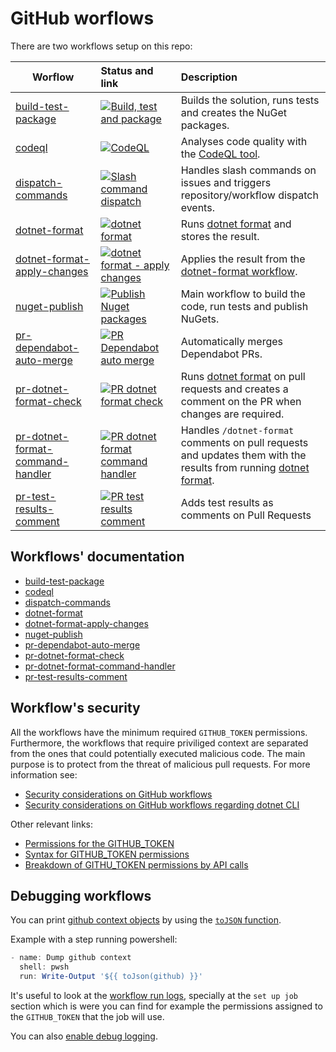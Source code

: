 # GitHub worflows

There are two workflows setup on this repo:

| Worflow                                                                                     | Status and link                                                                                                                                                                                                                                                           | Description                                                                                                                                          |
| ------------------------------------------------------------------------------------------- | :------------------------------------------------------------------------------------------------------------------------------------------------------------------------------------------------------------------------------------------------------------------------ | :--------------------------------------------------------------------------------------------------------------------------------------------------- |
| [build-test-package](/.github/workflows/build-test-package.yml)                             | [![Build, test and package](https://github.com/edumserrano/dotnet-sdk-extensions/actions/workflows/build-test-package.yml/badge.svg)](https://github.com/edumserrano/dotnet-sdk-extensions/actions/workflows/build-test-package.yml)                                      | Builds the solution, runs tests and creates the NuGet packages.                                                                                      |
| [codeql](/.github/workflows/codeql.yml)                                                     | [![CodeQL](https://github.com/edumserrano/dotnet-sdk-extensions/actions/workflows/codeql.yml/badge.svg)](https://github.com/edumserrano/dotnet-sdk-extensions/actions/workflows/codeql.yml)                                                                               | Analyses code quality with the [CodeQL tool](https://github.com/github/codeql).                                                                      |
| [dispatch-commands](/.github/workflows/dispatch-commands.yml)                               | [![Slash command dispatch](https://github.com/edumserrano/dotnet-sdk-extensions/actions/workflows/dispatch-commands.yml/badge.svg)](https://github.com/edumserrano/dotnet-sdk-extensions/actions/workflows/dispatch-commands.yml)                                         | Handles slash commands on issues and triggers repository/workflow dispatch events.                                                                   |
| [dotnet-format](/.github/workflows/dotnet-format.yml)                                       | [![dotnet format](https://github.com/edumserrano/dotnet-sdk-extensions/actions/workflows/dotnet-format.yml/badge.svg)](https://github.com/edumserrano/dotnet-sdk-extensions/actions/workflows/dotnet-format.yml)                                                          | Runs [dotnet format](https://github.com/dotnet/format) and stores the result.                                                                        |
| [dotnet-format-apply-changes](/.github/workflows/dotnet-format-apply-changes.yml)           | [![dotnet format - apply changes](https://github.com/edumserrano/dotnet-sdk-extensions/actions/workflows/dotnet-format-apply-changes.yml/badge.svg)](https://github.com/edumserrano/dotnet-sdk-extensions/actions/workflows/dotnet-format-apply-changes.yml)              | Applies the result from the [dotnet-format workflow](/.github/workflows/dotnet-format.yml).                                                          |
| [nuget-publish](/.github/workflows/nuget-publish.yml)                                       | [![Publish Nuget packages](https://github.com/edumserrano/dotnet-sdk-extensions/actions/workflows/nuget-publish.yml/badge.svg)](https://github.com/edumserrano/dotnet-sdk-extensions/actions/workflows/nuget-publish.yml)                                                 | Main workflow to build the code, run tests and publish NuGets.                                                                                       |
| [pr-dependabot-auto-merge](/.github/workflows/pr-dependabot-auto-merge.yml)                 | [![PR Dependabot auto merge](https://github.com/edumserrano/dotnet-sdk-extensions/actions/workflows/pr-dependabot-auto-merge.yml/badge.svg)](https://github.com/edumserrano/dotnet-sdk-extensions/actions/workflows/pr-dependabot-auto-merge.yml)                         | Automatically merges Dependabot PRs.                                                                                                                 |
| [pr-dotnet-format-check](/.github/workflows/pr-dotnet-format-check.yml)                     | [![PR dotnet format check](https://github.com/edumserrano/dotnet-sdk-extensions/actions/workflows/pr-dotnet-format-check.yml/badge.svg)](https://github.com/edumserrano/dotnet-sdk-extensions/actions/workflows/pr-dotnet-format-check.yml)                               | Runs [dotnet format](https://github.com/dotnet/format) on pull requests and creates a comment on the PR when changes are required.                   |
| [pr-dotnet-format-command-handler](/.github/workflows/pr-dotnet-format-command-handler.yml) | [![PR dotnet format command handler](https://github.com/edumserrano/dotnet-sdk-extensions/actions/workflows/pr-dotnet-format-command-handler.yml/badge.svg)](https://github.com/edumserrano/dotnet-sdk-extensions/actions/workflows/pr-dotnet-format-command-handler.yml) | Handles `/dotnet-format` comments on pull requests and updates them with the results from running [dotnet format](https://github.com/dotnet/format). |
| [pr-test-results-comment](/.github/workflows/pr-test-results-comment.yml)                   | [![PR test results comment](https://github.com/edumserrano/dotnet-sdk-extensions/actions/workflows/pr-test-results-comment.yml/badge.svg)](https://github.com/edumserrano/dotnet-sdk-extensions/actions/workflows/pr-test-results-comment.yml)                            | Adds test results as comments on Pull Requests                                                                                                       |

## Workflows' documentation

- [build-test-package](/docs/dev-notes/workflows/build-test-package-workflow.md)
- [codeql](/docs/dev-notes/workflows/codeql-workflow.md)
- [dispatch-commands](/docs/dev-notes/workflows/dispatch-commands-workflow.md)
- [dotnet-format](/docs/dev-notes/workflows/dotnet-format-workflow.md)
- [dotnet-format-apply-changes](/docs/dev-notes/workflows/dotnet-format-apply-changes-workflow.md)
- [nuget-publish](/docs/dev-notes/workflows/nuget-publish-workflow.md)
- [pr-dependabot-auto-merge](/docs/dev-notes/workflows/pr-dependabot-auto-merge-workflow.md)
- [pr-dotnet-format-check](/docs/dev-notes/workflows/pr-dotnet-format-check-workflow.md)
- [pr-dotnet-format-command-handler](/docs/dev-notes/workflows/pr-dotnet-format-command-handler-workflow.md)
- [pr-test-results-comment](/docs/dev-notes/workflows/pr-test-results-comment-workflow.md)

## Workflow's security

All the workflows have the minimum required `GITHUB_TOKEN` permissions. Furthermore, the workflows that require priviliged context are separated from the ones that could potentially executed malicious code. The main purpose is to protect from the threat of malicious pull requests. For more information see:

- [Security considerations on GitHub workflows](/docs/dev-notes/workflows/security-considerations.md)
- [Security considerations on GitHub workflows regarding dotnet CLI](/docs/dev-notes/workflows/security-considerations-and-dotnet.md)

Other relevant links:

- [Permissions for the GITHUB_TOKEN](https://docs.github.com/en/actions/security-guides/automatic-token-authentication#permissions-for-the-github_token)
- [Syntax for GITHUB_TOKEN permissions](https://docs.github.com/en/actions/learn-github-actions/workflow-syntax-for-github-actions#permissions)
- [Breakdown of GITHU_TOKEN permissions by API calls](https://docs.github.com/en/rest/reference/permissions-required-for-github-apps)

## Debugging workflows

You can print [github context objects](https://docs.github.com/en/actions/reference/context-and-expression-syntax-for-github-actions) by using the [`toJSON` function](https://docs.github.com/en/actions/reference/context-and-expression-syntax-for-github-actions#tojson).

Example with a step running powershell:

```powershell
- name: Dump github context
  shell: pwsh
  run: Write-Output '${{ toJson(github) }}'
```

It's useful to look at the [workflow run logs](https://docs.github.com/en/actions/managing-workflow-runs/using-workflow-run-logs), specially at the `set up job` section which is were you can find for example the permissions assigned to the `GITHUB_TOKEN` that the job will use.

You can also [enable debug logging](https://docs.github.com/en/actions/monitoring-and-troubleshooting-workflows/enabling-debug-logging).

